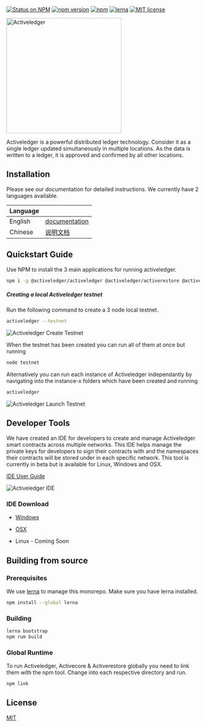 [![Status on NPM](https://img.shields.io/badge/status-release%20candidate-orange.svg)](https://www.npmjs.com/package/@activeledger/activeledger) 
[![npm version](https://badge.fury.io/js/%40activeledger%2Factiveledger.svg)](https://badge.fury.io/js/%40activeledger%2Factiveledger) 
[![npm](https://img.shields.io/npm/dt/@activeledger/activeledger.svg)](https://www.npmjs.com/package/@activeledger/activeledger) 
[![lerna](https://img.shields.io/badge/maintained%20with-lerna-cc00ff.svg)](https://lernajs.io/)
[![MIT license](https://img.shields.io/badge/License-MIT-blue.svg)](https://lbesson.mit-license.org/)


<img src="https://www.activeledger.io/wp-content/uploads/2018/09/Asset-23.png" alt="Activeledger" width="300"/>

Activeledger is a powerful distributed ledger technology. Consider it as a single ledger updated simultaneously in multiple locations. As the data is written to a ledger, it is approved and confirmed by all other locations.

## Installation

Please see our documentation for detailed instructions. We currently have 2 languages available.

|Language| |
|--------|-|
|English| [documentation](https://github.com/activeledger/activeledger/tree/master/docs/en-gb/README.md)|
|Chinese| [说明文档](https://github.com/activeledger/activeledger/tree/master/docs/zh-cn/README.md)|


## Quickstart Guide

Use NPM to install the 3 main applications for running activeledger.

```bash
npm i -g @activeledger/activeledger @activeledger/activerestore @activeledger/activecore
```

##### Creating a local Activeledger testnet

Run the following command to create a 3 node local testnet.

```bash
activeledger --testnet
```

![Activeledger Create Testnet](https://www.activeledger.io/wp-content/uploads/2018/10/testnet-create.png)

When the testnet has been created you can run all of them at once but running

```bash
node testnet
```

Alternatively you can run each instance of Activeledger independantly by navigating into the instance-x folders which have been created and running

```bash
activeledger
```
![Activeledger Launch Testnet](https://www.activeledger.io/wp-content/uploads/2018/10/testnet-run.png)

## Developer Tools

We have created an IDE for developers to create and manage Activeledger smart contracts across multiple networks. This IDE helps manage the private keys for developers to sign their contracts with and the namespaces their contracts will be stored under in each specific network. This tool is currently in beta but is available for Linux, Windows and OSX.

[IDE User Guide](https://github.com/activeledger/activeledger/tree/master/docs/en-gb/ide/README.md)

![Activeledger IDE](https://activeledger.io/wp-content/uploads/2018/10/developer-tools-demo.gif)

### IDE Download

* [Windows](https://activeledger.io/download/activeledger-ide-windows/)

* [OSX](https://activeledger.io/download/activeledger-ide-osx/)

* Linux - Coming Soon

## Building from source

### Prerequisites

We use [lerna](https://lernajs.io/) to manage this monorepo. Make sure you have lerna installed.

```bash
npm install --global lerna
```
### Building

```bash
lerna bootstrap
npm rum build
```

### Global Runtime

To run Activeledger, Activecore & Activerestore globally you need to link them with the npm tool. Change into each respective directory and run.

```bash
npm link
```

## License

[MIT](https://github.com/activeledger/activeledger/blob/master/LICENSE)